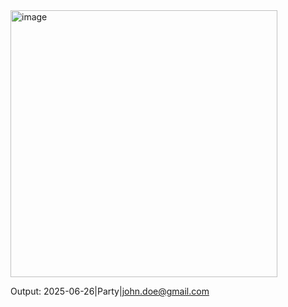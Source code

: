 <img width="427" alt="image" src="https://github.com/user-attachments/assets/cb989375-f458-4040-9eda-27eb201f6869" />

Output:
2025-06-26|Party|john.doe@gmail.com
